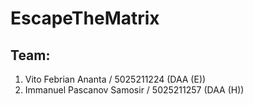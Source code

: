 # EscapeTheMatrix

## Team:
1. Vito Febrian Ananta / 5025211224 (DAA (E))
2. Immanuel Pascanov Samosir / 5025211257 (DAA (H))
